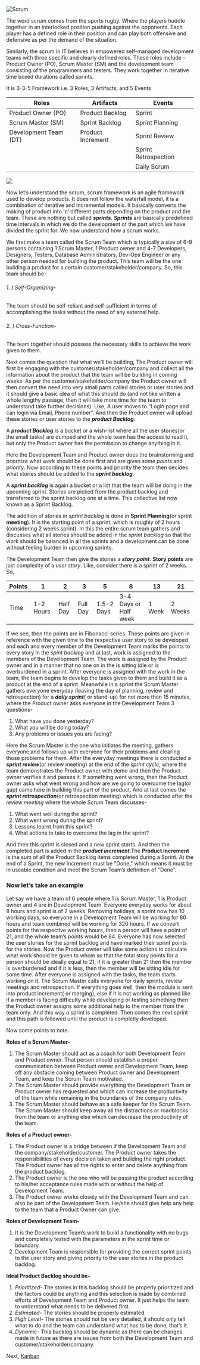 ![Scrum](https://media1.tenor.com/images/df6d2cf010f6140d4ac5ec88485ea9dc/tenor.gif?itemid=4462719)


The word scrum comes from the sports rugby. Where the players huddle together in an interlocked position pushing against the opponents. Each player has a defined role in their position and can play both offensive and defensive as per the demand of the situation.

Similarly, the scrum in IT believes in empowered self-managed development teams with three specific and clearly defined roles. These roles include – Product Owner (PO), Scrum Master (SM) and the development team consisting of the programmers and testers. They work together in iterative time boxed durations called sprints.

It is 3-3-5 Framework i.e.
3 Roles, 3 Artifacts, and 5 Events

| Roles | Artifacts | Events |
| --- | --- | --- |
| Product Owner (PO) | Product Backlog | Sprint |
| Scrum Master (SM)	| Sprint Backlog | Sprint Planning |
| Development Team (DT) | Product Increment | Sprint Review |
| | | Sprint Retrospection|
| | | Daily Scrum | 

![](https://zaynabzahrablog.files.wordpress.com/2017/10/11-e1507403418292.png?w=588)

Now let’s understand the scrum, scrum framework is an agile framework used to develop products. It does not follow the waterfall model, it is a combination of iterative and incremental models. It basically converts the making of product into ‘n’ different parts depending on the product and the team. These are nothing but called **_sprints_**. **_Sprints_** are basically predefined time intervals in which we do the development of the part which we have divided the sprint for. We now understand how a scrum works.

We first make a team called the Scrum Team which is typically a size of 6-9 persons containing 1 Scrum Master, 1 Product owner and 4-7 Developers, Designers, Testers, Database Administrators, Dev-Ops Engineer or any other person needed for building the product.
This team will be the one building a product for a certain customer/stakeholder/company. So, this team should be-
###### 1.	) Self-Organizing- 
The team should be self-reliant and self-sufficient in terms of accomplishing the tasks without the need of any external help.
###### 2.	) Cross-Function-
The team together should possess the necessary skills to achieve the work given to them. 

Next comes the question that what we’ll be building,
The Product owner will first be engaging with the customer/stakeholder/company and collect all the information about the product that the team will be building in coming weeks. As per the customer/stakeholder/company the Product owner will then convert the need into very small parts called stories or user stories and it should give a basic idea of what this should do (and not like written a whole lengthy passage, then it will take more time for the team to understand take further decisions). Like, A user moves to “Login page and can login via Email, Phone number”. And then the Product owner will upload these stories or user stories to the **_product Backlog_**.

A **_product Backlog_** is a bucket or a wish-list where all the user stories(or the small tasks) are dumped and the whole team has the access to read it, but only the Product owner has the permission to change anything in it.

Here the Development Team and Product owner does the brainstorming and prioritize what work should be done first and are given *some points* and *priority*. Now according to these points and priority the team then decides what stories should be added to the **_sprint backlog_**.

A **_sprint backlog_** is again a bucket or a list that the team will be doing in the upcoming sprint. Stories are picked from the product backlog and transferred to the sprint backlog one at a time. This collective list now known as a Sprint Backlog.
 
The addition of stories in *sprint backlog* is done in **Sprint Planning**(or sprint **meeting**). It is the starting point of a sprint, which is roughly of 2 hours (considering 2 weeks sprint). In this the entire scrum team gathers and discusses what all stories should be added in the *sprint backlog* so that the work should be balanced in all the sprints and a development can be done without feeling burden in upcoming sprints.

The Development Team then give the stories a **_story point_**.
**Story points** are just complexity of a *user story*. Like, consider there is a sprint of 2 weeks. So,

| Points | 1 | 2 | 3 | 5 | 8| 13 | 21 |
| --- | --- | --- | --- | --- | --- | --- | --- |
| Time | 1-2 Hours | Half Day | Full Day | 1.5-2 Days | 3-4 Days or Half week | 1 Week | 2 Weeks |

If we see, then the points are in Fibonacci series. These points are given in reference with the given time to the respective user story to be developed and each and every member of the Development Team marks the points to every story in the *spint backlog* and at last, work is assigned to the members of the Development Team. The work is assigned by the Product owner and in a manner that no one on in the is sitting idle or is overburdened in a sprint.
After everyone is assigned with the work in the team, the team begins to develop the tasks given to them and build it as a product at the end of a sprint. Meanwhile in a sprint the Scrum Master gathers everyone everyday (leaving the day of planning, review and retrospection) for a **_daily sprint_**( or stand-up) for not more than 15 minutes, where the Product owner asks everyone in the Development Team 3 questions-
1. What have you done yesterday?
1. What you will be doing today?
1. Any problems or issues you are facing?

Here the Scrum Master is the one who initiates the meeting, gathers everyone and follows up with everyone for their problems and clearing those problems for them.
After the everyday meetings there is conducted a **_sprint review_**(or review meeting) at the end of the *sprint cycle*, where the team demonstrates the Product owner with demo and then the Product owner verifies it and passes it. If something went wrong, then the Product owner asks what went wrong and how are we going to overcome the lag(or gap) came here in building this part of the product.
And at last comes the **_sprint retrospection_**(or retrospection meeting) which is conducted after the *review meeting* where the whole Scrum Team discusses-
1.	What went well during the sprint?
1.	What went wrong during the sprint?
1.	Lessons learnt from this sprint?
1.	What actions to take to overcome the lag in the sprint?

And then this sprint is closed and a new sprint starts.
And then the completed part is added in the **_product increment_**.The **Product Increment** is the sum of all the Product Backlog items completed during a Sprint. At the end of a Sprint, the new Increment must be "Done," which means it must be in useable condition and meet the Scrum Team’s definition of "Done".


### Now let’s take an example
Let say we have a team of 6 people where 1 is Scrum Master, 1 is Product owner and 4 are in Development Team.
Everyone everyday works for about 8 hours and sprint is of 2 weeks. Removing holidays, a sprint now has 10 working days, so everyone in a Development Team will be working for 80 hours and team combined will be working for 320 hours. If we convert points for the respective working hours, then a person will have a point of 21, and the whole team’s points would be 84.
Everyone has now selected the user stories for the sprint backlog and have marked their sprint points for the stories. Now the Product owner will take some actions to calculate what work should be given to whom so that the total story  points for a person should be ideally equal to 21, if it is greater than 21 then the member is overburdened and if it is less, then the member will be sitting idle for some time. After everyone is assigned with the tasks, the team starts working on it. The Scrum Master calls everyone for daily sprints, review meetings and retrospection. If everything goes well, then the module is sent into product increment( or merging), else if it is not working as planned like if a member is facing difficulty while developing or testing something then the Product owner assigns some additional help to the member from the team only. And this way a sprint is completed. Then comes the next sprint and this path is followed until the product is completly developed.


Now some points to note.

**Roles of a Scrum Master-**
1.	The Scrum Master should act as a coach for both Development Team and Product owner. That person should establish a proper communication between Product owner and Development Team, keep off any obstacle coming between Product owner and Development Team, and keep the Scrum Team motivated.
1.	The Scrum Master should provide everything the Development Team or Product owner has requested and which can increase the productivity of the team while remaining in the boundaries of the company rules.
1.	The Scrum Master should behave as a safe keeper for the Scrum Team. The Scrum Master should keep away all the distractions or roadblocks from the team or anything else which can decrease the productivity of the team.

**Roles of a Product owner-**

1. The Product owner is a bridge between if the Development Team and the company/stakeholder/customer. The Product owner takes the responsibilities of every decision taken and building the right product. The Product owner has all the rights to enter and delete anything from the product backlog. 
1. The Product owner is the one who will be passing the product according to his/her acceptance rules made with or without the help of Development Team.
1. The Product owner works closely with the Development Team and can also be part of the Development Team. He/she should give help any help to the team that a Product Owner can give.

**Roles of Development Team-**
1. It is the Development Team’s work to build a functionality with no bugs and completely tested with the parameters in the sprint time or boundary.
1.	Development Team is responsible for providing the correct sprint points to the user story and giving priority to the user stories in the product backlog.

**Ideal Product Backlog should be-**
1.	*Prioritized*- The stories in this backlog should be properly prioritized and the factors could be anything and this selection is made by combined efforts of Development Team and Product owner. It just helps the team to understand what needs to be delivered first.
1.	*Estimated*- The stories should be properly estimated.
1.	*High Level*- The stories should not be very detailed, it should only tell what to do and the team can understand what has to be done, that’s it.
1.	*Dynamic*- This backlog should be dynamic as there can be changes made in future as there are issues from both the Development Team and customer/stakeholder/company.


Next, [Kanban](./Kanban.md)
